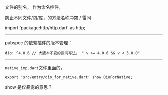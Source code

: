文件的别名，
作为命名控件，

防止不同文件/包/库，的方法名称冲突 / 雷同

import 'package:http/http.dart' as http;

<hr>

pubspec 的依赖插件的版本管理：

```
dio: ^4.0.6 // 大版本不变的区间写法， " v >= 4.0.6 && v < 5.0.0"
```

<hr>

`native_imp.dart`文件里面的，

```
export 'src/entry/dio_for_native.dart' show DioForNative;
```

show 是仅暴露的意思？
